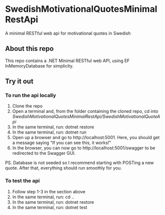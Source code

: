 # SwedishMotivationalQuotesMinimalRestApi
A minimal RESTful web api for motivational quotes in Swedish

## About this repo
This repo contains a .NET Minimal RESTful web API, using EF InMemoryDatabase for simplicity.



## Try it out
### To run the api locally
1. Clone the repo
2. Open a terminal and, from the folder containing the cloned repo, cd into _SwedishMotivationalQuotesMinimalRestApi/SwedishMotivationalQuoteApi_ 
3. In the same terminal, run: dotnet restore
4. In the same terminal, run: dotnet run
5. Open up a browser and go to http://localhost:5001. Here, you should get a message saying "If you can see this, it works!"
6. In the browser, you can now go to http://localhost:5001/swagger to be redirected to the Swagger GUI.

PS. Database is not seeded so I recommend starting with POSTing a new quote. After that, everything should run smoothly for you.

### To test the api
1. Follow step 1-3 in the section above
2. In the same terminal, run: cd ..
3. In the same terminal, run: dotnet restore
4. In the same terminal, run: dotnet test
